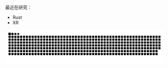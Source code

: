 最近在研究：

- Rust
- XR

<picture>
  <source media="(prefers-color-scheme: dark)" srcset="https://raw.githubusercontent.com/OneeMe/OneeMe/output/github-contribution-grid-snake-dark.svg">
  <source media="(prefers-color-scheme: light)" srcset="https://raw.githubusercontent.com/OneeMe/OneeMe/output/github-contribution-grid-snake.svg">
  <img alt="github contribution grid snake animation" src="https://raw.githubusercontent.com/OneeMe/OneeMe/output/github-contribution-grid-snake.svg">
</picture>
